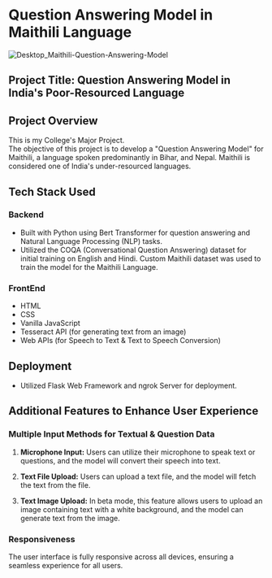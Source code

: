 # Question Answering Model in Maithili Language

![Desktop_Maithili-Question-Answering-Model](https://github.com/WebDevChandan/qnamodel/assets/70449580/16531e94-c1e6-4361-a0b9-f7a748d83b55)


## Project Title: Question Answering Model in India's Poor-Resourced Language

## Project Overview
This is my College's Major Project. </br>
The objective of this project is to develop a "Question Answering Model" for Maithili, a language spoken predominantly in Bihar, and Nepal. Maithili is considered one of India's under-resourced languages.

## Tech Stack Used

### Backend
- Built with Python using Bert Transformer for question answering and Natural Language Processing (NLP) tasks.
- Utilized the COQA (Conversational Question Answering) dataset for initial training on English and Hindi. Custom Maithili dataset was used to train the model for the Maithili Language.

### FrontEnd
- HTML
- CSS
- Vanilla JavaScript
- Tesseract API (for generating text from an image)
- Web APIs (for Speech to Text & Text to Speech Conversion)

## Deployment
- Utilized Flask Web Framework and ngrok Server for deployment.

## Additional Features to Enhance User Experience

### Multiple Input Methods for Textual & Question Data

1. **Microphone Input:**
   Users can utilize their microphone to speak text or questions, and the model will convert their speech into text.

2. **Text File Upload:**
   Users can upload a text file, and the model will fetch the text from the file.

3. **Text Image Upload:**
   In beta mode, this feature allows users to upload an image containing text with a white background, and the model can generate text from the image.

### Responsiveness
The user interface is fully responsive across all devices, ensuring a seamless experience for all users.



